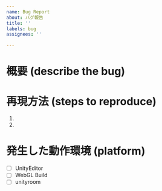 ```yaml
---
name: Bug Report
about: バグ報告
title: ''
labels: bug
assignees: ''

---
```


# 概要  (describe the bug)

# 再現方法 (steps to reproduce)

1.
2.

# 発生した動作環境 (platform)

- [ ] UnityEditor
- [ ] WebGL Build
- [ ] unityroom
